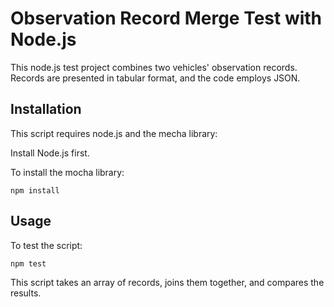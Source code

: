 # Observation Record Merge Test with Node.js

This node.js test project combines two vehicles' observation records.
Records are presented in tabular format, and the code employs JSON.

## Installation

This script requires node.js and the mecha library:

Install Node.js first.

To install the mocha library:

```
npm install
```

## Usage

To test the script:

```
npm test
```

This script takes an array of records, joins them together, and compares the results.